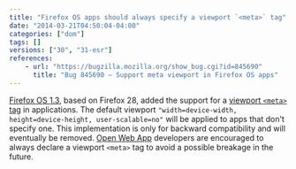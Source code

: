```yaml
---
title: "Firefox OS apps should always specify a viewport `<meta>` tag"
date: "2014-03-21T04:50:04-04:00"
categories: ["dom"]
tags: []
versions: ["30", "31-esr"]
references:
    - url: "https://bugzilla.mozilla.org/show_bug.cgi?id=845690"
      title: "Bug 845690 – Support meta viewport in Firefox OS apps"
---
```

[Firefox OS 1.3](https://developer.mozilla.org/Firefox_OS/Releases/1.3), based on Firefox 28, added the support for a [viewport `<meta>` tag](https://developer.mozilla.org/docs/Mozilla/Mobile/Viewport_meta_tag) in applications. The default viewport `"width=device-width, height=device-height, user-scalable=no"` will be applied to apps that don't specify one. This implementation is only for backward compatibility and will eventually be removed. [Open Web App](https://developer.mozilla.org/Apps/Quickstart/Build/Intro_to_open_web_apps) developers are encouraged to always declare a viewport `<meta>` tag to avoid a possible breakage in the future.

